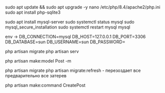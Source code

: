 sudo apt update && sudo apt upgrade -y
nano /etc/php/8.4/apache2/php.ini
sudo apt install php-sqlite3

sudo apt install mysql-server
sudo systemctl status mysql
sudo mysql_secure_installation
sudo systemctl restart mysql
mysql

env -> 
DB_CONNECTION=mysql
DB_HOST=127.0.0.1
DB_PORT=3306
DB_DATABASE=sun
DB_USERNAME=sun
DB_PASSWORD=

php artisan migrate
php artisan serv

php artisan make:model Post -m

php artisan migrate
php artisan migrate:refresh - перезоздает все предварительно все затерев

php artisan make:command CreatePost
